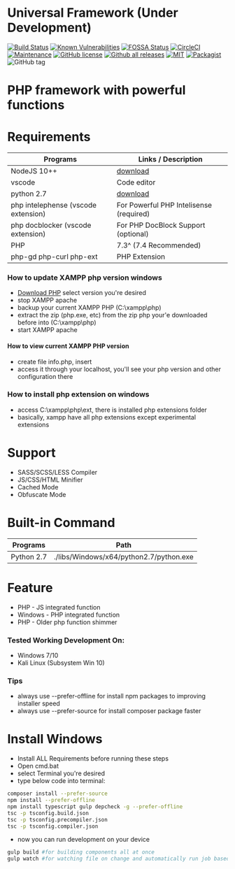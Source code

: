 # Universal Framework (Under Development)

[![Build Status](https://travis-ci.org/dimaslanjaka/universal-framework.png?branch=master)](https://travis-ci.org/dimaslanjaka/universal-framework)
[![Known Vulnerabilities](https://snyk.io/test/github/dimaslanjaka/universal-framework/badge.svg)](https://snyk.io/test/github/dimaslanjaka/universal-framework)
[![FOSSA Status](https://app.fossa.io/api/projects/git%2Bgithub.com%2Fdimaslanjaka%2Funiversal-framework.svg?type=shield)](https://app.fossa.io/projects/git%2Bgithub.com%2Fdimaslanjaka%2Funiversal-framework?ref=badge_shield)
[![CircleCI](https://circleci.com/gh/dimaslanjaka/universal-framework.svg?style=shield)](https://circleci.com/gh/dimaslanjaka/universal-framework)
[![Maintenance](https://img.shields.io/badge/Maintained%3F-yes-green.svg)](https://GitHub.com/dimaslanjaka/universal-framework/graphs/commit-activity)
[![GitHub license](https://img.shields.io/github/release/dimaslanjaka/universal-framework.svg)](https://GitHub.com/dimaslanjaka/universal-framework/releases/) [![Github all releases](https://img.shields.io/github/downloads/dimaslanjaka/universal-framework/total.svg)](https://GitHub.com/dimaslanjaka/universal-framework/releases/)
[![MIT](https://img.shields.io/github/license/dimaslanjaka/universal-framework?color=%23435df6&logo=PHPJS&logoColor=%23543et5)](https://GitHub.com/dimaslanjaka/universal-framework)
[![Packagist](https://img.shields.io/packagist/dt/dimaslanjaka/universal-framework.svg)](https://packagist.org/packages/dimaslanjaka/universal-framework)
![GitHub tag](https://img.shields.io/github/tag/dimaslanjaka/universal-framework.svg)

# PHP framework with powerful functions

# Requirements

| Programs                            | Links / Description                                               |
| ----------------------------------- | ----------------------------------------------------------------- |
| NodeJS 10++                         | [download](https://nodejs.org/en/blog/release/v10.16.0/)          |
| vscode                              | Code editor                                                       |
| python 2.7                          | [download](https://www.python.org/downloads/release/python-2718/) |
| php intelephense (vscode extension) | For Powerful PHP Intelisense (required)                           |
| php docblocker (vscode extension)   | For PHP DocBlock Support (optional)                               |
| PHP                                 | 7.3^ (7.4 Recommended)                                            |
| php-gd php-curl php-ext             | PHP Extension                                                     |

### How to update XAMPP php version windows

- [Download PHP](https://windows.php.net/download/) select version you're desired
- stop XAMPP apache
- backup your current XAMPP PHP (C:\xampp\php)
- extract the zip (php.exe, etc) from the zip php your'e downloaded before into (C:\xampp\php)
- start XAMPP apache

#### How to view current XAMPP PHP version

- create file info.php, insert <?php phpinfo(); ?>
- access it through your localhost, you'll see your php version and other configuration there

### How to install php extension on windows

- access C:\xampp\php\ext, there is installed php extensions folder
- basically, xampp have all php extensions except experimental extensions

# Support

- SASS/SCSS/LESS Compiler
- JS/CSS/HTML Minifier
- Cached Mode
- Obfuscate Mode

# Built-in Command

| Programs   | Path                                    |
| ---------- | --------------------------------------- |
| Python 2.7 | ./libs/Windows/x64/python2.7/python.exe |

# Feature

- PHP - JS integrated function
- Windows - PHP integrated function
- PHP - Older php function shimmer

### Tested Working Development On:

- Windows 7/10
- Kali Linux (Subsystem Win 10)

### Tips

- always use --prefer-offline for install npm packages to improving installer speed
- always use --prefer-source for install composer package faster

# Install Windows

- Install ALL Requirements before running these steps
- Open cmd.bat
- select Terminal you're desired
- type below code into terminal:

```sh
composer install --prefer-source
npm install --prefer-offline
npm install typescript gulp depcheck -g --prefer-offline
tsc -p tsconfig.build.json
tsc -p tsconfig.precompiler.json
tsc -p tsconfig.compiler.json
```

- now you can run development on your device

```sh
gulp build #for building components all at once
gulp watch #for watching file on change and automatically run job based on changed files
```
